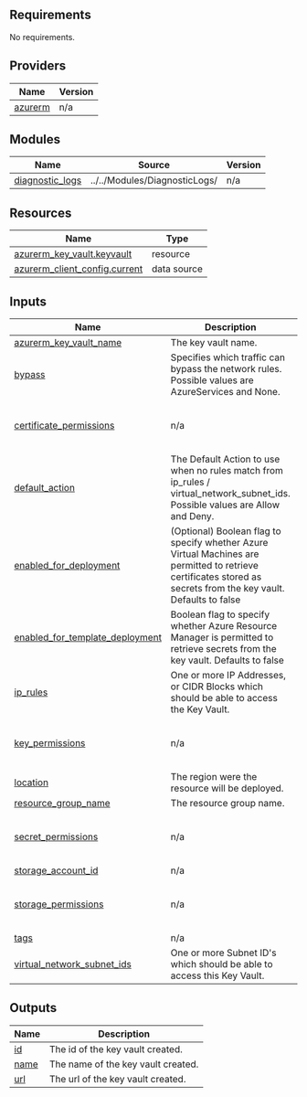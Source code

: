 
## Requirements

No requirements.

## Providers

| Name | Version |
|------|---------|
| <a name="provider_azurerm"></a> [azurerm](#provider\_azurerm) | n/a |

## Modules

| Name | Source | Version |
|------|--------|---------|
| <a name="module_diagnostic_logs"></a> [diagnostic\_logs](#module\_diagnostic\_logs) | ../../Modules/DiagnosticLogs/ | n/a |

## Resources

| Name | Type |
|------|------|
| [azurerm_key_vault.keyvault](https://registry.terraform.io/providers/hashicorp/azurerm/latest/docs/resources/key_vault) | resource |
| [azurerm_client_config.current](https://registry.terraform.io/providers/hashicorp/azurerm/latest/docs/data-sources/client_config) | data source |

## Inputs

| Name | Description | Type | Default | Required |
|------|-------------|------|---------|:--------:|
| <a name="input_azurerm_key_vault_name"></a> [azurerm\_key\_vault\_name](#input\_azurerm\_key\_vault\_name) | The key vault name. | `any` | n/a | yes |
| <a name="input_bypass"></a> [bypass](#input\_bypass) | Specifies which traffic can bypass the network rules. Possible values are AzureServices and None. | `string` | `"AzureServices"` | no |
| <a name="input_certificate_permissions"></a> [certificate\_permissions](#input\_certificate\_permissions) | n/a | `list` | <pre>[<br>  "get",<br>  "list"<br>]</pre> | no |
| <a name="input_default_action"></a> [default\_action](#input\_default\_action) | The Default Action to use when no rules match from ip\_rules / virtual\_network\_subnet\_ids. Possible values are Allow and Deny. | `string` | `"Deny"` | no |
| <a name="input_enabled_for_deployment"></a> [enabled\_for\_deployment](#input\_enabled\_for\_deployment) | (Optional) Boolean flag to specify whether Azure Virtual Machines are permitted to retrieve certificates stored as secrets from the key vault. Defaults to false | `bool` | `true` | no |
| <a name="input_enabled_for_template_deployment"></a> [enabled\_for\_template\_deployment](#input\_enabled\_for\_template\_deployment) | Boolean flag to specify whether Azure Resource Manager is permitted to retrieve secrets from the key vault. Defaults to false | `bool` | `true` | no |
| <a name="input_ip_rules"></a> [ip\_rules](#input\_ip\_rules) | One or more IP Addresses, or CIDR Blocks which should be able to access the Key Vault. | `any` | n/a | yes |
| <a name="input_key_permissions"></a> [key\_permissions](#input\_key\_permissions) | n/a | `list` | <pre>[<br>  "get",<br>  "list"<br>]</pre> | no |
| <a name="input_location"></a> [location](#input\_location) | The region were the resource will be deployed. | `any` | n/a | yes |
| <a name="input_resource_group_name"></a> [resource\_group\_name](#input\_resource\_group\_name) | The resource group name. | `any` | n/a | yes |
| <a name="input_secret_permissions"></a> [secret\_permissions](#input\_secret\_permissions) | n/a | `list` | <pre>[<br>  "get",<br>  "list"<br>]</pre> | no |
| <a name="input_storage_account_id"></a> [storage\_account\_id](#input\_storage\_account\_id) | n/a | `string` | `null` | no |
| <a name="input_storage_permissions"></a> [storage\_permissions](#input\_storage\_permissions) | n/a | `list` | <pre>[<br>  "get",<br>  "listsas"<br>]</pre> | no |
| <a name="input_tags"></a> [tags](#input\_tags) | n/a | `any` | n/a | yes |
| <a name="input_virtual_network_subnet_ids"></a> [virtual\_network\_subnet\_ids](#input\_virtual\_network\_subnet\_ids) | One or more Subnet ID's which should be able to access this Key Vault. | `any` | n/a | yes |

## Outputs

| Name | Description |
|------|-------------|
| <a name="output_id"></a> [id](#output\_id) | The id of the key vault created. |
| <a name="output_name"></a> [name](#output\_name) | The name of the key vault created. |
| <a name="output_url"></a> [url](#output\_url) | The url of the key vault created. |